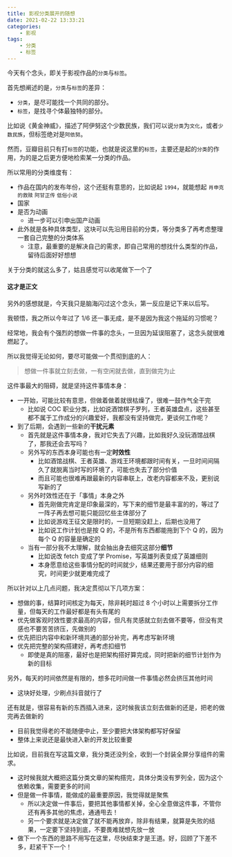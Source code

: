 ```yaml
---
title: 影视分类展开的随想
date: 2021-02-22 13:33:21
categories:
    - 影视
tags:
    - 分类
    - 标签
---
```


今天有个念头，即关于影视作品的`分类`与`标签`。

首先想阐述的是，`分类`与`标签`的差异：

-   `分类`，是尽可能找一个共同的部分。
-   `标签`，是找寻个体最独特的部分。

比如说《黄金神威》，描述了阿伊努这个少数民族，我们可以说`分类`为`文化`，或者`少数民族`，但标签绝对是`阿依努`。

然而，豆瓣目前只有打`标签`的功能，也就是说这里的`标签`，主要还是起的`分类`的作用，为的是之后更方便地检索某一分类的作品。

所以常用的分类维度有：

-   作品在国内的发布年份，这个还挺有意思的，比如说起 `1994`，就能想起 `肖申克的救赎` `阿甘正传` `低俗小说`
-   国家
-   是否为动画
    -   进一步可以引申出国产动画
-   此外就是各种具体类型，这块可以先沿用目前的分类，等分类多了再考虑整理一套自己完整的分类体系
    -   注意，最重要的是解决自己的需求，即自己常用的想找什么类型的作品，留待后面好好想想

关于分类的就这么多了，姑且感觉可以收尾做下一个了

#### 这才是正文

另外的感想就是，今天我只是脑海闪过这个念头，第一反应是记下来以后写。

我顿悟，我之所以今年过了 1/6 还一事无成，是不是因为我这个拖延的习惯呢？

经常地，我会有个强烈的想做一件事的念头，一旦因为延误阻塞了，这念头就很难燃起了。

所以我觉得无论如何，要尽可能做一个贯彻到底的人：

> 想做一件事就立刻去做，一有空闲就去做，直到做完为止

这件事最大的阻碍，就是坚持这件事情本身：

-   一开始，可能比较有意思，但做着做着就很枯燥了，很难一鼓作气全干完
    -   比如说 COC 职业分类，比如说酒馆棋子罗列，王者英雄盘点，这些甚至都不属于工作成分的兴趣爱好，我都没有坚持做完，更谈何工作呢？
-   到了后期，会遇到一些新的**干扰元素**
    -   首先就是这件事情本身，我对它失去了兴趣，比如我好久没玩酒馆战棋了，那我还会去写吗？
    -   另外写的东西本身可能也有一定**时效性**
        -   比如酒馆战棋、王者英雄、游戏王环境都跟时间有关，一旦时间间隔久了就脱离当时写的环境了，可能也失去了部分价值
        -   而且可能也很难再跟最新的内容串联上，改老内容都来不及，更别说写新的了
    -   另外时效性还在于「事情」本身之外
        -   首先刚做完肯定是印象最深的，写下来的细节是最丰富的的，等过了一阵子再去想可能只能回忆些主体部分了
        -   比如说游戏王征文是限时的，一旦短期没赶上，后期也没用了
        -   比如说工作计划也是按 Q 的，不是所有东西都能拖到下个 Q 的，因为每个 Q 的容量是确定的
    -   当有一部分我不太理解，就会抽出身去细究这部分**细节**
        -   比如说改 fetch 变成了学 Promise，写英雄列表变成了英雄细则
        -   本身愿意给这些事情分配的时间就少，结果还要用于部分内容的细究，时间更少就更难完成了

所以针对以上几点问题，我决定贯彻以下几项方案：

-   想做的事，结算时间核定为每天，除非耗时超过 8 个小时以上需要拆分工作量，但每天的工作最好都是有头有尾的
-   优先做客观时效性要求最高的内容，但凡有灵感就立刻去做不要等，但没有灵感也不要苦苦挤压，先做别的
-   优先把旧内容中和新环境共通的部分补完，再考虑写新环境
-   优先把完整的架构搭建好，再考虑扣细节
    -   即使是真的阻塞，最好也是把架构搭好算完成，同时把新的细节计划作为新的目标

另外，每天的时间依然是有限的，想多花时间做一件事情必然会挤压其他时间

-   这块好处理，少刷点抖音就行了

还有就是，很容易有新的东西插入进来，这时候我该立刻去做新的还是，把老的做完再去做新的

-   目前我觉得老的不能随便中止，至少要把大体架构都写好保留
-   整体上来说还是最快进入新的开发比较重要

比如说，目前我在写这篇文章，我分类还没列全，收到一个封装全屏分享组件的需求。

-   这时候我就大概把这篇分类文章的架构撘完，具体分类没有罗列全，因为这个依赖收集，需要更多的时间
-   但是做一件事情，能做成的最重要原因，我觉得就是聚焦
    -   所以决定做一件事后，要把其他事情都关掉，全心全意做这件事，不管你还有再多其他的焦虑，通通甩去！
    -   另一个要求就是决定做了就不能再放弃，除非有结果，就算是失败的结果，一定要下坚持到底，不要畏难就想先放一放
-   做下一个东西的思路不用写在这里，尽快结束才是王道。好，回顾了下差不多，赶紧干下一个！

